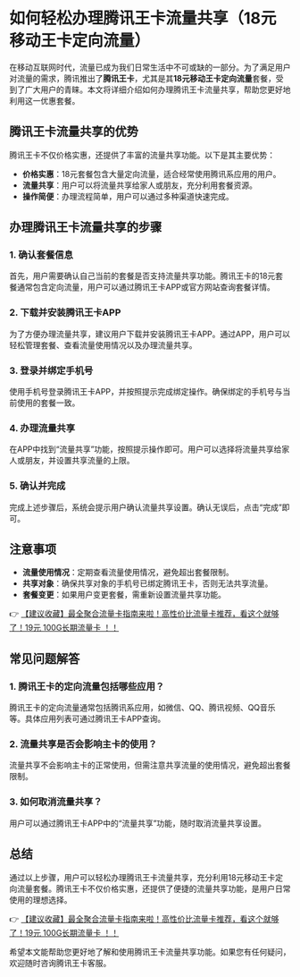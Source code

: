 # 如何轻松办理腾讯王卡流量共享（18元移动王卡定向流量）

在移动互联网时代，流量已成为我们日常生活中不可或缺的一部分。为了满足用户对流量的需求，腾讯推出了**腾讯王卡**，尤其是其**18元移动王卡定向流量**套餐，受到了广大用户的青睐。本文将详细介绍如何办理腾讯王卡流量共享，帮助您更好地利用这一优惠套餐。

## 腾讯王卡流量共享的优势

腾讯王卡不仅价格实惠，还提供了丰富的流量共享功能。以下是其主要优势：

- **价格实惠**：18元套餐包含大量定向流量，适合经常使用腾讯系应用的用户。
- **流量共享**：用户可以将流量共享给家人或朋友，充分利用套餐资源。
- **操作简便**：办理流程简单，用户可以通过多种渠道快速完成。

## 办理腾讯王卡流量共享的步骤

### 1. 确认套餐信息

首先，用户需要确认自己当前的套餐是否支持流量共享功能。腾讯王卡的18元套餐通常包含定向流量，用户可以通过腾讯王卡APP或官方网站查询套餐详情。

### 2. 下载并安装腾讯王卡APP

为了方便办理流量共享，建议用户下载并安装腾讯王卡APP。通过APP，用户可以轻松管理套餐、查看流量使用情况以及办理流量共享。

### 3. 登录并绑定手机号

使用手机号登录腾讯王卡APP，并按照提示完成绑定操作。确保绑定的手机号与当前使用的套餐一致。

### 4. 办理流量共享

在APP中找到“流量共享”功能，按照提示操作即可。用户可以选择将流量共享给家人或朋友，并设置共享流量的上限。

### 5. 确认并完成

完成上述步骤后，系统会提示用户确认流量共享设置。确认无误后，点击“完成”即可。

## 注意事项

- **流量使用情况**：定期查看流量使用情况，避免超出套餐限制。
- **共享对象**：确保共享对象的手机号已绑定腾讯王卡，否则无法共享流量。
- **套餐变更**：如果用户变更套餐，需重新设置流量共享功能。

👉 [【建议收藏】最全聚合流量卡指南来啦！高性价比流量卡推荐，看这个就够了！19元 100G长期流量卡 ！！](https://bit.ly/Liuliangka)

## 常见问题解答

### 1. 腾讯王卡的定向流量包括哪些应用？

腾讯王卡的定向流量通常包括腾讯系应用，如微信、QQ、腾讯视频、QQ音乐等。具体应用列表可通过腾讯王卡APP查询。

### 2. 流量共享是否会影响主卡的使用？

流量共享不会影响主卡的正常使用，但需注意共享流量的使用情况，避免超出套餐限制。

### 3. 如何取消流量共享？

用户可以通过腾讯王卡APP中的“流量共享”功能，随时取消流量共享设置。

## 总结

通过以上步骤，用户可以轻松办理腾讯王卡流量共享，充分利用18元移动王卡定向流量套餐。腾讯王卡不仅价格实惠，还提供了便捷的流量共享功能，是用户日常使用的理想选择。

👉 [【建议收藏】最全聚合流量卡指南来啦！高性价比流量卡推荐，看这个就够了！19元 100G长期流量卡 ！！](https://bit.ly/Liuliangka)

希望本文能帮助您更好地了解和使用腾讯王卡流量共享功能。如果您有任何疑问，欢迎随时咨询腾讯王卡客服。